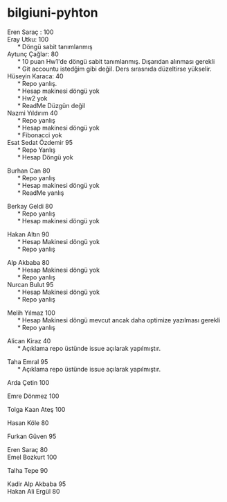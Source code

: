 # bilgiuni-pyhton

Eren Saraç : 100 <br />
Eray Utku: 100<br />
     &nbsp;&nbsp;&nbsp;&nbsp;&nbsp; * Döngü sabit tanımlanmış<br />
Aytunç Çağlar: 80 <br />
     &nbsp;&nbsp;&nbsp;&nbsp;&nbsp; * 10 puan Hw1'de döngü sabit tanımlanmış. Dışarıdan alınması gerekli<br />
     &nbsp;&nbsp;&nbsp;&nbsp;&nbsp; * Git accountu istedğim gibi değil. Ders sırasnıda düzeltirse yükselir.<br />
Hüseyin Karaca: 40<br />
     &nbsp;&nbsp;&nbsp;&nbsp;&nbsp; * Repo yanlış.<br />
     &nbsp;&nbsp;&nbsp;&nbsp;&nbsp; * Hesap makinesi döngü yok<br />
     &nbsp;&nbsp;&nbsp;&nbsp;&nbsp; * Hw2 yok<br />
     &nbsp;&nbsp;&nbsp;&nbsp;&nbsp; * ReadMe Düzgün değil<br />
Nazmi Yıldırım 40<br />
     &nbsp;&nbsp;&nbsp;&nbsp;&nbsp; * Repo yanlış<br />
     &nbsp;&nbsp;&nbsp;&nbsp;&nbsp; * Hesap makinesi döngü yok<br />
     &nbsp;&nbsp;&nbsp;&nbsp;&nbsp; * Fibonacci yok<br />
Esat Sedat Özdemir 95<br />
     &nbsp;&nbsp;&nbsp;&nbsp;&nbsp; * Repo Yanlış<br />
     &nbsp;&nbsp;&nbsp;&nbsp;&nbsp; * Hesap Döngü yok<br />

Burhan Can 80<br />
     &nbsp;&nbsp;&nbsp;&nbsp;&nbsp; * Repo yanlış<br />
     &nbsp;&nbsp;&nbsp;&nbsp;&nbsp; * Hesap makinesi döngü yok<br />
     &nbsp;&nbsp;&nbsp;&nbsp;&nbsp; * ReadMe yanlış<br />

Berkay Geldi 80<br />
     &nbsp;&nbsp;&nbsp;&nbsp;&nbsp; * Repo yanlış<br />
     &nbsp;&nbsp;&nbsp;&nbsp;&nbsp; * Hesap makinesi döngü yok<br />

Hakan Altın 90<br />
     &nbsp;&nbsp;&nbsp;&nbsp;&nbsp; * Hesap Makinesi döngü yok<br />
     &nbsp;&nbsp;&nbsp;&nbsp;&nbsp; * Repo yanlış<br />

Alp Akbaba 80<br />
     &nbsp;&nbsp;&nbsp;&nbsp;&nbsp; * Hesap Makinesi döngü yok<br />
     &nbsp;&nbsp;&nbsp;&nbsp;&nbsp; * Repo yanlış<br />
Nurcan Bulut 95<br />
     &nbsp;&nbsp;&nbsp;&nbsp;&nbsp; * Hesap Makinesi döngü yok<br />
     &nbsp;&nbsp;&nbsp;&nbsp;&nbsp; * Repo yanlış<br />

Melih Yılmaz 100<br />
     &nbsp;&nbsp;&nbsp;&nbsp;&nbsp; * Hesap Makinesi döngü mevcut ancak daha optimize yazılması gerekli<br />
     &nbsp;&nbsp;&nbsp;&nbsp;&nbsp; * Repo yanlış<br />

 Alican Kiraz 40<br />
     &nbsp;&nbsp;&nbsp;&nbsp;&nbsp; * Açıklama repo üstünde issue açılarak yapılmıştır.</br>

Taha Emral 95<br />
     &nbsp;&nbsp;&nbsp;&nbsp;&nbsp; * Açıklama repo üstünde issue açılarak yapılmıştır.</br>

Arda Çetin 100<br />

Emre Dönmez 100<br />

Tolga Kaan Ateş 100<br />


Hasan Köle 80<br />

Furkan Güven 95<br />

Eren Saraç 80 </br>
Emel Bozkurt 100 </br>

Talha Tepe 90 </br>

Kadir Alp Akbaba 95<br />
Hakan Ali Ergül 80 <br />
